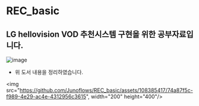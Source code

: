 # REC_basic
## LG hellovision VOD 추천시스템 구현을 위한 공부자료입니다.

![image](https://github.com/Junoflows/REC_basic/assets/108385417/74a87f5c-f989-4e29-ac4e-4312956c3615)
+ 위 도서 내용을 정리하였습니다.

<img src="https://github.com/Junoflows/REC_basic/assets/108385417/74a87f5c-f989-4e29-ac4e-4312956c3615", width="200" height="400"/>
